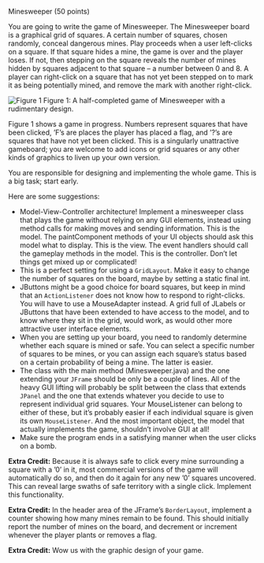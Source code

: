 Minesweeper (50 points)

You are going to write the game of Minesweeper. The Minesweeper board is a graphical grid of squares. A certain number of squares, chosen randomly, conceal dangerous mines. Play proceeds when a user left-clicks on a square. If that square hides a mine, the game is over and the player loses. If not, then stepping on the square reveals the number of mines hidden by squares adjacent to that square – a number between 0 and 8. A player can right-click on a square that has not yet been stepped on to mark it as being potentially mined, and remove the mark with another right-click.

![Figure 1](https://i.stack.imgur.com/y0eJq.png)
Figure 1: A half-completed game of Minesweeper with a rudimentary design.

Figure 1 shows a game in progress. Numbers represent squares that have been clicked, ’F’s are places the player has placed a flag, and ’?’s are squares that have not yet been clicked. This is a singularly unattractive gameboard; you are welcome to add icons or grid squares or any other kinds of graphics to liven up your own version.

You are responsible for designing and implementing the whole game. This is a big task; start early.

Here are some suggestions:

- Model-View-Controller architecture! Implement a minesweeper class that plays the game
without relying on any GUI elements, instead using method calls for making moves and
sending information. This is the model. The paintComponent methods of your UI objects
should ask this model what to display. This is the view. The event handlers should call the gameplay methods in the model. This is the controller. Don’t let things get mixed up or complicated!
- This is a perfect setting for using a `GridLayout`. Make it easy to change the number of squares on the board, maybe by setting a static final int.
- JButtons might be a good choice for board squares, but keep in mind that an `ActionListener` does not know how to respond to right-clicks. You will have to use a MouseAdapter instead. A grid full of JLabels or JButtons that have been extended to have access to the model, and to know where they sit in the grid, would work, as would other more attractive user interface elements.
- When you are setting up your board, you need to randomly determine whether each square
is mined or safe. You can select a specific number of squares to be mines, or you can assign each square’s status based on a certain probability of being a mine. The latter is easier.
- The class with the main method (Minesweeper.java) and the one extending your `JFrame`
should be only be a couple of lines. All of the heavy GUI lifting will probably be split
between the class that extends `JPanel` and the one that extends whatever you decide to use to represent individual grid squares. Your MouseListener can belong to either of these, but it’s probably easier if each individual square is given its own `MouseListener`. And the most important object, the model that actually implements the game, shouldn’t involve GUI at all!
- Make sure the program ends in a satisfying manner when the user clicks on a bomb.


**Extra Credit:** Because it is always safe to click every mine surrounding a square with a ’0’ in it, most commercial versions of the game will automatically do so, and then do it again for any new ’0’ squares uncovered. This can reveal large swaths of safe territory with a single click. Implement this functionality.

**Extra Credit:** In the header area of the JFrame’s `BorderLayout`, implement a counter showing
how many mines remain to be found. This should initially report the number of mines on the board, and decrement or increment whenever the player plants or removes a flag.

**Extra Credit:** Wow us with the graphic design of your game.
